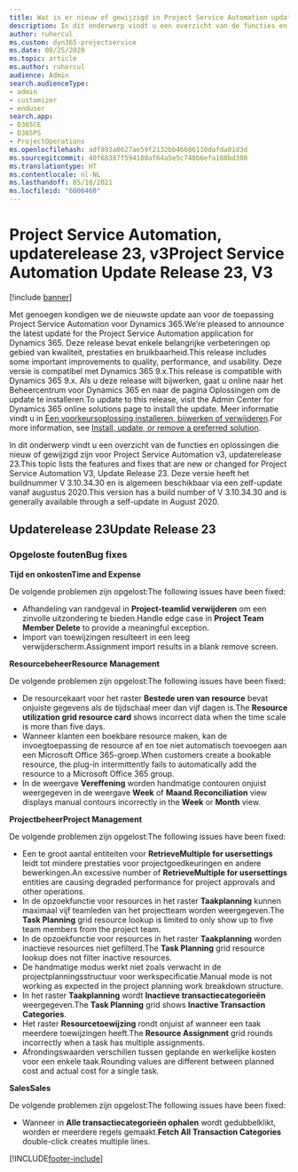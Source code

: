 ```yaml
---
title: Wat is er nieuw of gewijzigd in Project Service Automation updaterelease 23, v3
description: In dit onderwerp vindt u een overzicht van de functies en oplossingen die beschikbaar zijn voor Project Service Automation updaterelease 23, v3.
author: ruhercul
ms.custom: dyn365-projectservice
ms.date: 08/25/2020
ms.topic: article
ms.author: ruhercul
audience: Admin
search.audienceType:
- admin
- customizer
- enduser
search.app:
- D365CE
- D365PS
- ProjectOperations
ms.openlocfilehash: adf893a0627ae59f2132bb46686110dafda01d3d
ms.sourcegitcommit: 40f68387f594180af64a5e5c748b6efa188bd300
ms.translationtype: HT
ms.contentlocale: nl-NL
ms.lasthandoff: 05/10/2021
ms.locfileid: "6006460"
---
```

# <a name="project-service-automation-update-release-23-v3"></a><span data-ttu-id="bb5f7-103">Project Service Automation, updaterelease 23, v3</span><span class="sxs-lookup"><span data-stu-id="bb5f7-103">Project Service Automation Update Release 23, V3</span></span>

[!include [banner](../includes/psa-now-project-operations.md)]

<span data-ttu-id="bb5f7-104">Met genoegen kondigen we de nieuwste update aan voor de toepassing Project Service Automation voor Dynamics 365.</span><span class="sxs-lookup"><span data-stu-id="bb5f7-104">We’re pleased to announce the latest update for the Project Service Automation application for Dynamics 365.</span></span> <span data-ttu-id="bb5f7-105">Deze release bevat enkele belangrijke verbeteringen op gebied van kwaliteit, prestaties en bruikbaarheid.</span><span class="sxs-lookup"><span data-stu-id="bb5f7-105">This release includes some important improvements to quality, performance, and usability.</span></span> <span data-ttu-id="bb5f7-106">Deze versie is compatibel met Dynamics 365 9.x.</span><span class="sxs-lookup"><span data-stu-id="bb5f7-106">This release is compatible with Dynamics 365 9.x.</span></span> <span data-ttu-id="bb5f7-107">Als u deze release wilt bijwerken, gaat u online naar het Beheercentrum voor Dynamics 365 en naar de pagina Oplossingen om de update te installeren.</span><span class="sxs-lookup"><span data-stu-id="bb5f7-107">To update to this release, visit the Admin Center for Dynamics 365 online solutions page to install the update.</span></span> <span data-ttu-id="bb5f7-108">Meer informatie vindt u in [Een voorkeursoplossing installeren, bijwerken of verwijderen](/power-platform/admin/install-remove-preferred-solution).</span><span class="sxs-lookup"><span data-stu-id="bb5f7-108">For more information, see [Install, update, or remove a preferred solution](/power-platform/admin/install-remove-preferred-solution).</span></span>

<span data-ttu-id="bb5f7-109">In dit onderwerp vindt u een overzicht van de functies en oplossingen die nieuw of gewijzigd zijn voor Project Service Automation v3, updaterelease 23.</span><span class="sxs-lookup"><span data-stu-id="bb5f7-109">This topic lists the features and fixes that are new or changed for Project Service Automation V3, Update Release 23.</span></span> <span data-ttu-id="bb5f7-110">Deze versie heeft het buildnummer V 3.10.34.30 en is algemeen beschikbaar via een zelf-update vanaf augustus 2020.</span><span class="sxs-lookup"><span data-stu-id="bb5f7-110">This version has a build number of V 3.10.34.30 and is generally available through a self-update in August 2020.</span></span>

## <a name="update-release-23"></a><span data-ttu-id="bb5f7-111">Updaterelease 23</span><span class="sxs-lookup"><span data-stu-id="bb5f7-111">Update Release 23</span></span>

### <a name="bug-fixes"></a><span data-ttu-id="bb5f7-112">Opgeloste fouten</span><span class="sxs-lookup"><span data-stu-id="bb5f7-112">Bug fixes</span></span>

<span data-ttu-id="bb5f7-113">**Tijd en onkosten**</span><span class="sxs-lookup"><span data-stu-id="bb5f7-113">**Time and Expense**</span></span>

<span data-ttu-id="bb5f7-114">De volgende problemen zijn opgelost:</span><span class="sxs-lookup"><span data-stu-id="bb5f7-114">The following issues have been fixed:</span></span>
- <span data-ttu-id="bb5f7-115">Afhandeling van randgeval in **Project-teamlid verwijderen** om een zinvolle uitzondering te bieden.</span><span class="sxs-lookup"><span data-stu-id="bb5f7-115">Handle edge case in **Project Team Member Delete** to provide a meaningful exception.</span></span>
- <span data-ttu-id="bb5f7-116">Import van toewijzingen resulteert in een leeg verwijderscherm.</span><span class="sxs-lookup"><span data-stu-id="bb5f7-116">Assignment import results in a blank remove screen.</span></span>

<span data-ttu-id="bb5f7-117">**Resourcebeheer**</span><span class="sxs-lookup"><span data-stu-id="bb5f7-117">**Resource Management**</span></span>

<span data-ttu-id="bb5f7-118">De volgende problemen zijn opgelost:</span><span class="sxs-lookup"><span data-stu-id="bb5f7-118">The following issues have been fixed:</span></span>

- <span data-ttu-id="bb5f7-119">De resourcekaart voor het raster **Bestede uren van resource** bevat onjuiste gegevens als de tijdschaal meer dan vijf dagen is.</span><span class="sxs-lookup"><span data-stu-id="bb5f7-119">The **Resource utilization grid resource card** shows incorrect data when the time scale is more than five days.</span></span>
- <span data-ttu-id="bb5f7-120">Wanneer klanten een boekbare resource maken, kan de invoegtoepassing de resource af en toe niet automatisch toevoegen aan een Microsoft Office 365-groep.</span><span class="sxs-lookup"><span data-stu-id="bb5f7-120">When customers create a bookable resource, the plug-in intermittently fails to automatically add the resource to a Microsoft Office 365 group.</span></span>
- <span data-ttu-id="bb5f7-121">In de weergave **Vereffening** worden handmatige contouren onjuist weergegeven in de weergave **Week** of **Maand**.</span><span class="sxs-lookup"><span data-stu-id="bb5f7-121">**Reconciliation** view displays manual contours incorrectly in the **Week** or **Month** view.</span></span>

<span data-ttu-id="bb5f7-122">**Projectbeheer**</span><span class="sxs-lookup"><span data-stu-id="bb5f7-122">**Project Management**</span></span>

<span data-ttu-id="bb5f7-123">De volgende problemen zijn opgelost:</span><span class="sxs-lookup"><span data-stu-id="bb5f7-123">The following issues have been fixed:</span></span>

- <span data-ttu-id="bb5f7-124">Een te groot aantal entiteiten voor **RetrieveMultiple for usersettings** leidt tot mindere prestaties voor projectgoedkeuringen en andere bewerkingen.</span><span class="sxs-lookup"><span data-stu-id="bb5f7-124">An excessive number of **RetrieveMultiple for usersettings** entities are causing degraded performance for project approvals and other operations.</span></span>
- <span data-ttu-id="bb5f7-125">In de opzoekfunctie voor resources in het raster **Taakplanning** kunnen maximaal vijf teamleden van het projectteam worden weergegeven.</span><span class="sxs-lookup"><span data-stu-id="bb5f7-125">The **Task Planning** grid resource lookup is limited to only show up to five team members from the project team.</span></span> 
- <span data-ttu-id="bb5f7-126">In de opzoekfunctie voor resources in het raster **Taakplanning** worden inactieve resources niet gefilterd.</span><span class="sxs-lookup"><span data-stu-id="bb5f7-126">The **Task Planning** grid resource lookup does not filter inactive resources.</span></span>
- <span data-ttu-id="bb5f7-127">De handmatige modus werkt niet zoals verwacht in de projectplanningsstructuur voor werkspecificatie.</span><span class="sxs-lookup"><span data-stu-id="bb5f7-127">Manual mode is not working as expected in the project planning work breakdown structure.</span></span>
- <span data-ttu-id="bb5f7-128">In het raster **Taakplanning** wordt **Inactieve transactiecategorieën** weergegeven.</span><span class="sxs-lookup"><span data-stu-id="bb5f7-128">The **Task Planning** grid shows **Inactive Transaction Categories**.</span></span>
- <span data-ttu-id="bb5f7-129">Het raster **Resourcetoewijzing** rondt onjuist af wanneer een taak meerdere toewijzingen heeft.</span><span class="sxs-lookup"><span data-stu-id="bb5f7-129">The **Resource Assignment** grid rounds incorrectly when a task has multiple assignments.</span></span>
- <span data-ttu-id="bb5f7-130">Afrondingswaarden verschillen tussen geplande en werkelijke kosten voor een enkele taak.</span><span class="sxs-lookup"><span data-stu-id="bb5f7-130">Rounding values are different between planned cost and actual cost for a single task.</span></span>

<span data-ttu-id="bb5f7-131">**Sales**</span><span class="sxs-lookup"><span data-stu-id="bb5f7-131">**Sales**</span></span>

<span data-ttu-id="bb5f7-132">De volgende problemen zijn opgelost:</span><span class="sxs-lookup"><span data-stu-id="bb5f7-132">The following issues have been fixed:</span></span>

- <span data-ttu-id="bb5f7-133">Wanneer in **Alle transactiecategorieën ophalen** wordt gedubbelklikt, worden er meerdere regels gemaakt.</span><span class="sxs-lookup"><span data-stu-id="bb5f7-133">**Fetch All Transaction Categories** double-click creates multiple lines.</span></span>


[!INCLUDE[footer-include](../includes/footer-banner.md)]
